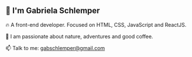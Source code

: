 ## :vulcan_salute: I'm Gabriela Schlemper

:fire: A front-end developer. Focused on HTML, CSS, JavaScript and ReactJS.

:blue_heart: I am passionate about nature, adventures and good coffee.

:mailbox: Talk to me: gabschlemper@gmail.com

